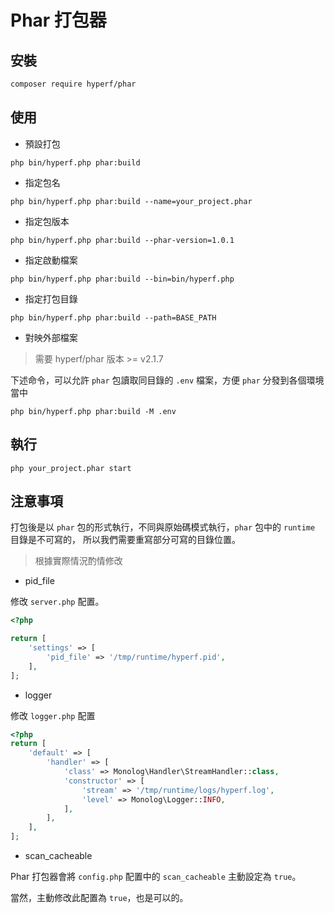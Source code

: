# Phar 打包器

## 安裝

```bash
composer require hyperf/phar
```

## 使用

- 預設打包

```shell
php bin/hyperf.php phar:build
```

- 指定包名

```shell
php bin/hyperf.php phar:build --name=your_project.phar
```

- 指定包版本

```shell
php bin/hyperf.php phar:build --phar-version=1.0.1
```

- 指定啟動檔案

```shell
php bin/hyperf.php phar:build --bin=bin/hyperf.php
```

- 指定打包目錄

```shell
php bin/hyperf.php phar:build --path=BASE_PATH
```

- 對映外部檔案

> 需要 hyperf/phar 版本 >= v2.1.7

下述命令，可以允許 `phar` 包讀取同目錄的 `.env` 檔案，方便 `phar` 分發到各個環境當中

```shell
php bin/hyperf.php phar:build -M .env
```

## 執行

```shell
php your_project.phar start
```

## 注意事項

打包後是以 `phar` 包的形式執行，不同與原始碼模式執行，`phar` 包中的 `runtime` 目錄是不可寫的，
所以我們需要重寫部分可寫的目錄位置。

> 根據實際情況酌情修改

- pid_file

修改 `server.php` 配置。

```php
<?php

return [
    'settings' => [
        'pid_file' => '/tmp/runtime/hyperf.pid',
    ],
];
```

- logger

修改 `logger.php` 配置

```php
<?php
return [
    'default' => [
        'handler' => [
            'class' => Monolog\Handler\StreamHandler::class,
            'constructor' => [
                'stream' => '/tmp/runtime/logs/hyperf.log',
                'level' => Monolog\Logger::INFO,
            ],
        ],
    ],
];
```

- scan_cacheable

Phar 打包器會將 `config.php` 配置中的 `scan_cacheable` 主動設定為 `true`。

當然，主動修改此配置為 `true`，也是可以的。
